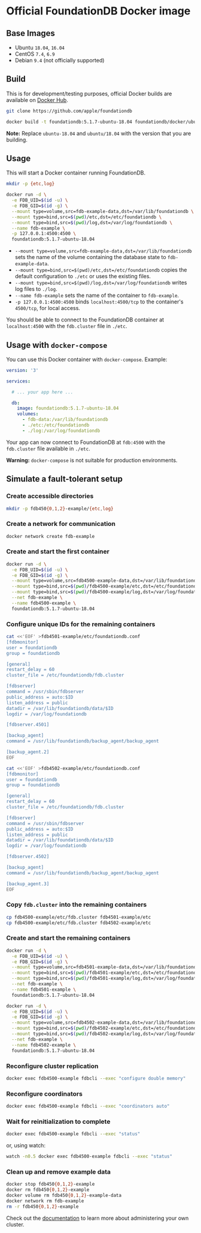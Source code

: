 # Official FoundationDB Docker image

## Base Images

* Ubuntu `18.04`, `16.04`
* CentOS `7.4`, `6.9`
* Debian `9.4` (not officially supported)

## Build

This is for development/testing purposes, official Docker builds are available on [Docker Hub](https://hub.docker.com/r/apple/foundationdb/).

```bash
git clone https://github.com/apple/foundationdb

docker build -t foundationdb:5.1.7-ubuntu-18.04 foundationdb/docker/ubuntu/18.04
```

**Note:** Replace `ubuntu-18.04` and `ubuntu/18.04` with the version that you are building.


## Usage

This will start a Docker container running FoundationDB.

```bash
mkdir -p {etc,log}

docker run -d \
  -e FDB_UID=$(id -u) \
  -e FDB_GID=$(id -g) \
  --mount type=volume,src=fdb-example-data,dst=/var/lib/foundationdb \
  --mount type=bind,src=$(pwd)/etc,dst=/etc/foundationdb \
  --mount type=bind,src=$(pwd)/log,dst=/var/log/foundationdb \
  --name fdb-example \
  -p 127.0.0.1:4500:4500 \
  foundationdb:5.1.7-ubuntu-18.04
```

* `--mount type=volume,src=fdb-example-data,dst=/var/lib/foundationdb` sets the name of the volume containing the database state to `fdb-example-data`.
* `--mount type=bind,src=$(pwd)/etc,dst=/etc/foundationdb` copies the default configuration to `./etc` or uses the existing files.
* `--mount type=bind,src=$(pwd)/log,dst=/var/log/foundationdb` writes log files to `./log`.
* `--name fdb-example` sets the name of the container to `fdb-example`.
* `-p 127.0.0.1:4500:4500` binds `localhost:4500/tcp` to the container's `4500/tcp`, for local access.

You should be able to connect to the FoundationDB container at `localhost:4500` with the `fdb.cluster` file in `./etc`.

## Usage with `docker-compose`

You can use this Docker container with `docker-compose`. Example:

```yaml
version: '3'

services:

  # ... your app here ...

  db:
    image: foundationdb:5.1.7-ubuntu-18.04
    volumes:
      - fdb-data:/var/lib/foundationdb
      - ./etc:/etc/foundationdb
      - ./log:/var/log/foundationdb
```

Your app can now connect to FoundationDB at `fdb:4500` with the `fdb.cluster` file available in `./etc`.

**Warning:** `docker-compose` is not suitable for production environments.

## Simulate a fault-tolerant setup

### Create accessible directories

```bash
mkdir -p fdb450{0,1,2}-example/{etc,log}
```

### Create a network for communication

```bash
docker network create fdb-example
```

### Create and start the first container

```bash
docker run -d \
  -e FDB_UID=$(id -u) \
  -e FDB_GID=$(id -g) \
  --mount type=volume,src=fdb4500-example-data,dst=/var/lib/foundationdb \
  --mount type=bind,src=$(pwd)/fdb4500-example/etc,dst=/etc/foundationdb \
  --mount type=bind,src=$(pwd)/fdb4500-example/log,dst=/var/log/foundationdb \
  --net fdb-example \
  --name fdb4500-example \
  foundationdb:5.1.7-ubuntu-18.04
```

### Configure unique IDs for the remaining containers

```bash
cat <<'EOF' >fdb4501-example/etc/foundationdb.conf
[fdbmonitor]
user = foundationdb
group = foundationdb

[general]
restart_delay = 60
cluster_file = /etc/foundationdb/fdb.cluster

[fdbserver]
command = /usr/sbin/fdbserver
public_address = auto:$ID
listen_address = public
datadir = /var/lib/foundationdb/data/$ID
logdir = /var/log/foundationdb

[fdbserver.4501]

[backup_agent]
command = /usr/lib/foundationdb/backup_agent/backup_agent

[backup_agent.2]
EOF

cat <<'EOF' >fdb4502-example/etc/foundationdb.conf
[fdbmonitor]
user = foundationdb
group = foundationdb

[general]
restart_delay = 60
cluster_file = /etc/foundationdb/fdb.cluster

[fdbserver]
command = /usr/sbin/fdbserver
public_address = auto:$ID
listen_address = public
datadir = /var/lib/foundationdb/data/$ID
logdir = /var/log/foundationdb

[fdbserver.4502]

[backup_agent]
command = /usr/lib/foundationdb/backup_agent/backup_agent

[backup_agent.3]
EOF
```

### Copy `fdb.cluster` into the remaining containers

```bash
cp fdb4500-example/etc/fdb.cluster fdb4501-example/etc
cp fdb4500-example/etc/fdb.cluster fdb4502-example/etc
```

### Create and start the remaining containers

```bash
docker run -d \
  -e FDB_UID=$(id -u) \
  -e FDB_GID=$(id -g) \
  --mount type=volume,src=fdb4501-example-data,dst=/var/lib/foundationdb \
  --mount type=bind,src=$(pwd)/fdb4501-example/etc,dst=/etc/foundationdb \
  --mount type=bind,src=$(pwd)/fdb4501-example/log,dst=/var/log/foundationdb \
  --net fdb-example \
  --name fdb4501-example \
  foundationdb:5.1.7-ubuntu-18.04

docker run -d \
  -e FDB_UID=$(id -u) \
  -e FDB_GID=$(id -g) \
  --mount type=volume,src=fdb4502-example-data,dst=/var/lib/foundationdb \
  --mount type=bind,src=$(pwd)/fdb4502-example/etc,dst=/etc/foundationdb \
  --mount type=bind,src=$(pwd)/fdb4502-example/log,dst=/var/log/foundationdb \
  --net fdb-example \
  --name fdb4502-example \
  foundationdb:5.1.7-ubuntu-18.04
```

### Reconfigure cluster replication

```bash
docker exec fdb4500-example fdbcli --exec "configure double memory"
```

### Reconfigure coordinators

```bash
docker exec fdb4500-example fdbcli --exec "coordinators auto"
```

### Wait for reinitialization to complete

```bash
docker exec fdb4500-example fdbcli --exec "status"
```

or, using watch:

```bash
watch -n0.5 docker exec fdb4500-example fdbcli --exec "status"
```

### Clean up and remove example data

```bash
docker stop fdb450{0,1,2}-example
docker rm fdb450{0,1,2}-example
docker volume rm fdb450{0,1,2}-example-data
docker network rm fdb-example
rm -r fdb450{0,1,2}-example
```

Check out the [documentation](https://apple.github.io/foundationdb/administration.html) to learn more about administering your own cluster.

